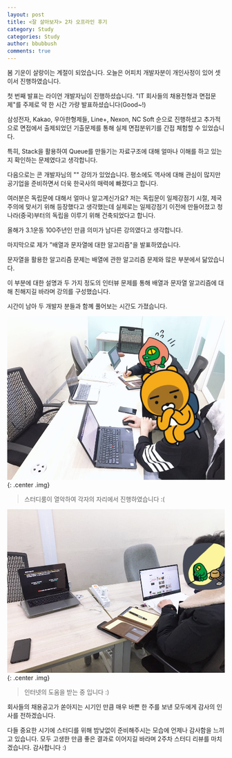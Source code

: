 ```yaml
---
layout: post
title: <잘 살아보자> 2차 오프라인 후기
category: Study
categories: Study
author: bbubbush
comments: true
---
```


봄 기운이 살랑이는 계절이 되었습니다. 오늘은 어피치 개발자분이 개인사정이 있어 셋이서 진행하였습니다.

첫 번째 발표는 라이언 개발자님이 진행하셨습니다. "IT 회사들의 채용전형과 면접문제"를 주제로 약 한 시간 가량 발표하셨습니다(Good~!)

삼성전자, Kakao, 우아한형제들, Line+, Nexon, NC Soft 순으로 진행하셨고 추가적으로 면접에서 출제되었던 기출문제를 통해 실제 면접분위기를 간접 체험할 수 있었습니다.

특히, Stack을 활용하여 Queue를 만들기는 자료구조에 대해 얼마나 이해를 하고 있는지 확인하는 문제였다고 생각합니다.

다음으로는 콘 개발자님의 "" 강의가 있었습니다. 평소에도 역사에 대해 관심이 많지만 공기업을 준비하면서 더욱 한국사의 매력에 빠졌다고 합니다.

여러분은 독립문에 대해서 얼마나 알고계신가요?
저는 독립문이 일제강점기 시절, 제국주의에 맞서기 위해 등장했다고 생각했는데 실제로는 일제강점기 이전에 만들어졌고 청나라(중국)부터의 독립을 이루기 위해 건축되었다고 합니다.

올해가 3.1운동 100주년인 만큼 의미가 남다른 강의였다고 생각합니다.

마지막으로 제가 "배열과 문자열에 대한 알고리즘"을 발표하였습니다.

문자열을 활용한 알고리즘 문제는 배열에 관한 알고리즘 문제와 많은 부분에서 닮았습니다.

이 부분에 대한 설명과 두 가지 정도의 인터뷰 문제를 통해 배열과 문자열 알고리즘에 대해 친해지길 바라며 강의를 구성했습니다.

시간이 남아 두 개발자 분들과 함꼐 풀어보는 시간도 가졌습니다.

![간단한 알고리즘을 풀고있네요](/assets/img/study/2019-03-17_Study1.jpeg){: .center .img}
>스터디룸이 열악하여 각자의 자리에서 진행하였습니다 :(

![문제해결을 위해 검색을 하는 콘개발자님](/assets/img/study/2019-03-17_Study2.jpeg){: .center .img}
>인터넷의 도움을 받는 중 입니다 :)

회사들의 채용공고가 쏟아지는 시기인 만큼 매우 바쁜 한 주를 보낸 모두에게 감사의 인사를 전하겠습니다.

다들 중요한 시기에 스터디를 위해 밤낮없이 준비해주시는 모습에 언제나 감사함을 느끼고 있습니다.  모두 고생한 만큼 좋은 결과로 이어지길 바라며 2주차 스터디 리뷰를 마치겠습니다. 감사합니다 :)